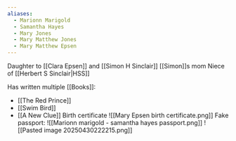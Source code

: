 ```yaml
---
aliases:
  - Marionn Marigold
  - Samantha Hayes
  - Mary Jones
  - Mary Matthew Jones
  - Mary Matthew Epsen
---
```

Daughter to [[Clara Epsen]] and [[Simon H Sinclair]]
[[Simon]]s mom
Niece of [[Herbert S Sinclair|HSS]]

Has written multiple [[Books]]:
- [[The Red Prince]]
- [[Swim Bird]]
- [[A New Clue]]
Birth certificate
![[Mary Epsen birth certificate.png]]
Fake passport:
![[Marionn marigold - samantha hayes passport.png]]
![[Pasted image 20250430222215.png]]